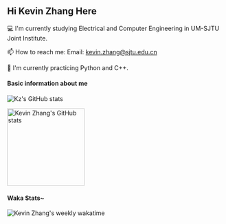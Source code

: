 ## Hi Kevin Zhang Here

:computer: I'm currently studying Electrical and Computer Engineering in UM-SJTU Joint Institute.

📫 How to reach me: Email: kevin.zhang@sjtu.edu.cn

:running: I'm currently practicing Python and C++.​

#### Basic information about me
![Kz's GitHub stats](https://github-readme-stats.vercel.app/api?username=Kevin-ZhangClutchit&count_private=true&theme=tokyonight)

<a href="https://github.com/anuraghazra/convoychat">
  <img align="center" alt="Kevin Zhang's GitHub stats" height='180' src="https://github-readme-stats.vercel.app/api/top-langs/?username=Kevin-ZhangClutchit&layout=compact" />
</a>
<br>

#### Waka Stats~

![Kevin Zhang's weekly wakatime](https://github-readme-stats.vercel.app/api/wakatime?username=KevinZhangClutchit&layout=compact&range=last_7_days)
